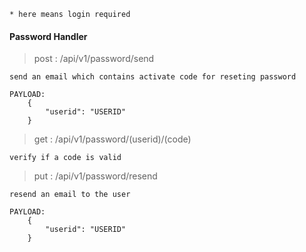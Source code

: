 ```* here means login required```

#### Password Handler

	

> post : /api/v1/password/send

	send an email which contains activate code for reseting password

```
PAYLOAD:
    {
        "userid": "USERID"
    }
```

> get : /api/v1/password/(userid)/(code)

	verify if a code is valid


> put : /api/v1/password/resend

	resend an email to the user

```
PAYLOAD:
    {
        "userid": "USERID"
    }
```